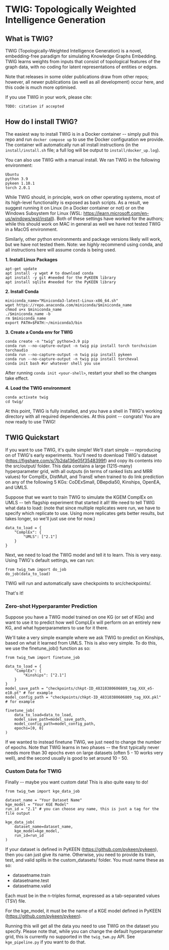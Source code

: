 # TWIG: Topologically Weighted Intelligence Generation

## What is TWIG?
TWIG (Topologically-Weighted Intelligence Generation) is a novel, embedding-free paradigm for simulating Knowledge Graphs Embedding. TWIG learns weights from inputs that consist of topological features of the graph data, with no coding for latent representations of entities or edges. 

Note that releases in some older publications draw from other repos; however, all newer publications (as well as all development) occur here, and this code is much more optimised.

If you use TWIG in your work, please cite:
```
TODO: citation if accepted
```

## How do I install TWIG?
The easiest way to install TWIG is in a Docker container -- simply pull this repo and run `docker compose up` to use the Docker configuration we provide. The container will automatically run all install instructions (in the `install/install.sh` file; a full log will be output to `install/docker_up.log`).

You can also use TWIG with a manual install. We ran TWIG in the following environment:
```
Ubuntu
python 3.9
pykeen 1.10.1
torch 2.0.1
```

While TWIG should, in principle, work on other operating systems, most of its high-level functionality is exposed as bash scripts. As a result, we suggest running it on Linux (in a Docker container or not) or on the Windows Subsystem for Linux (WSL: https://learn.microsoft.com/en-us/windows/wsl/install). Both of these settings have worked for the authors; while this should work on MAC in general as well we have not tested TWIG in a MacOS environment.

Similarly, other python environments and package versions likely will work, but we have not tested them. Note: we *highly* recommend using conda, and all instructions here will assume conda is being used.

**1. Install Linux Packages**
```
apt-get update
apt install -y wget # to download conda
apt install -y git #needed for the PyKEEN library
apt install sqlite #needed for the PyKEEN library
```

**2. Install Conda**
```
miniconda_name="Miniconda3-latest-Linux-x86_64.sh"
wget https://repo.anaconda.com/miniconda/$miniconda_name
chmod u+x $miniconda_name
./$miniconda_name -b
rm $miniconda_name
export PATH=$PATH:~/miniconda3/bin
```

**3. Create a Conda env for TWIG**
```
conda create -n "twig" python=3.9 pip
conda run --no-capture-output -n twig pip install torch torchvision torchaudio
conda run --no-capture-output -n twig pip install pykeen
conda run --no-capture-output -n twig pip install torcheval
conda init bash #or whatever shell you use
```

After running `conda init <your-shell>`, restart your shell so the changes take effect.

**4. Load the TWIG environment**
```
conda activate twig
cd twig/
```

At this point, TWIG is fully installed, and you have a shell in TWIG's working directory with all required dependencies. At this point -- congrats! You are now ready to use TWIG!

## TWIG Quickstart
If you want to use TWIG, it's quite simple! We'll start simple -- reproducing on of TWIG's early experiments. You'll need to download TWIG's dataset (https://figshare.com/s/7b2da136e05f3548399f) and copy its contents into the src/output/ folder. This data contains a large (1215-many) hyperparameter grid, with all outputs (in terms of ranked lists and MRR values) for ComplEx, DistMult, and TransE when trained to do link prediction on any of the following 5 KGs: CoDExSmall, DBepdia50, Kinships, OpenEA, and UMLS.

Suppose that we want to train TWIG to simulate the KGEM ComplEx on UMLS -- teh flagship experiment that started it all! We need to tell TWIG what data to load: (note that since multiple replicates were run, we have to specify which replicate to use. Using more replicates gets better results, but takes longer, so we'll just use one for now.)
```
data_to_load = {
    "ComplEx": {
        "UMLS": ["2.1"]
    }
}

```

Next, we need to load the TWIG model and tell it to learn. This is very easy.  Using TWIG's default settings, we can run:

```
from twig_twm import do_job
do_job(data_to_load)
```

TWIG will run and automatically save checkpoints to src/checkpoints/.

That's it!

### Zero-shot Hyperparamter Prediction
Suppose you have a TWIG model trained on one KG (or set of KGs) and want to use it to predict how well CompLEx will perform on an entirely new KG, and what hyperparameters to use for it there.

We'll take a very simple example where we ask TWIG to predict on Kinships, based on what it learned from UMLS. This is also very simple. To do this, we use the finetune_job() function as so:
```
from twig_twm import finetune_job

data_to_load = {
    "ComplEx": {
        "Kinships": ["2.1"]
    }
}
model_save_path = "checkpoints/chkpt-ID_48310380606809_tag_XXX_e5-e10.pt" # for example
model_config_path = "checkpoints/chkpt-ID_48310380606809_tag_XXX.pkl" # for example

finetune_job(
    data_to_load=data_to_load,
    model_save_path=model_save_path,
    model_config_path=model_config_path,
    epochs=[0, 0]
)
```

If we wanted to instead finetune TWIG, we just need to change the number of epochs. Note that TWIG learns in two phases -- the first typically never needs more than 30 epochs even on large datasets (often 5 - 10 works very well), and the second usually is good to set around 10 - 50. 

### Custom Data for TWIG
Finally -- maybe you want custom data! This is also quite easy to do!

```
from twig_twm import kge_data_job

dataset_name = "Your Dataset Name"
kge_model = "Your KGE Model"
run_id = "2.1" # you can choose any name, this is just a tag for the file output

kge_data_job(
    dataset_name=dataset_name,
    kge_model=kge_model,
    run_id=run_id
)
```

If your dataset is defined in PyKEEN (https://github.com/pykeen/pykeen), then you can just give its name. Otherwise, you need to provide its train, test, and valid splits in the custom_datasets/ folder. You must name these as so:
- datasetname.train
- datasetname.test
- datasetname.valid

Each must be in the n-triples format, expressed as a tab-separated values (TSV) file.

For the kge_model, it must be the name of a KGE model defined in PyKEEN (https://github.com/pykeen/pykeen).

Running this will get all the data you need to use TWIG on the dataset you specify. Please note that, while you can change the default hyperparameter grid, this is currently no supported in the `twig_twm.py` API. See `kge_pipeline.py` if you want to do that.
